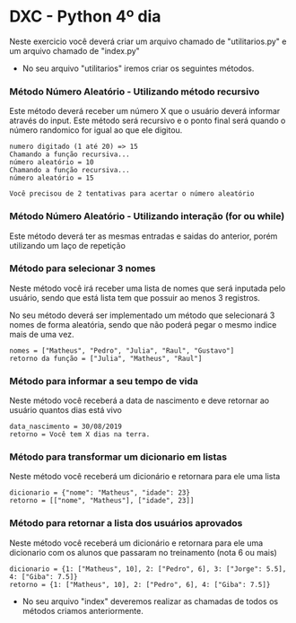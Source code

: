 # DXC - Python 4º dia

Neste exercicio você deverá criar um arquivo chamado de "utilitarios.py" e um arquivo chamado de "index.py"

* No seu arquivo "utilitarios" iremos criar os seguintes métodos.

### Método Número Aleatório - Utilizando método recursivo
Este método deverá receber um número X que o usuário deverá informar através do input.
Este método será recursivo e o ponto final será quando o número randomico for igual ao que ele digitou.

````text
numero digitado (1 até 20) => 15
Chamando a função recursiva...
número aleatório = 10
Chamando a função recursiva...
número aleatório = 15

Você precisou de 2 tentativas para acertar o número aleatório

````

### Método Número Aleatório - Utilizando interação (for ou while)
Este método deverá ter as mesmas entradas e saidas do anterior, porém utilizando um laço de repetição

### Método para selecionar 3 nomes
Neste método você irá receber uma lista de nomes que será inputada pelo usuário, sendo que está lista tem que possuir ao menos 3 registros.

No seu método deverá ser implementado um método que selecionará 3 nomes de forma aleatória, sendo que não poderá pegar o mesmo indice mais de uma vez.

````text
nomes = ["Matheus", "Pedro", "Julia", "Raul", "Gustavo"]
retorno da função = ["Julia", "Matheus", "Raul"]
````

### Método para informar a seu tempo de vida
Neste método você receberá a data de nascimento e deve retornar ao usuário quantos dias está vivo

````text
data_nascimento = 30/08/2019
retorno = Você tem X dias na terra.
````

### Método para transformar um dicionario em listas
Neste método você receberá um dicionário e retornara para ele uma lista

````text
dicionario = {"nome": "Matheus", "idade": 23}
retorno = [["nome", "Matheus"], ["idade", 23]]
````

### Método para retornar a lista dos usuários aprovados
Neste método você receberá um dicionário e retornara para ele uma dicionario com os alunos que passaram no treinamento (nota 6 ou mais)

````text
dicionario = {1: ["Matheus", 10], 2: ["Pedro", 6], 3: ["Jorge": 5.5], 4: ["Giba": 7.5]}
retorno = {1: ["Matheus", 10], 2: ["Pedro", 6], 4: ["Giba": 7.5]}
````

* No seu arquivo "index" deveremos realizar as chamadas de todos os métodos criamos anteriormente.
